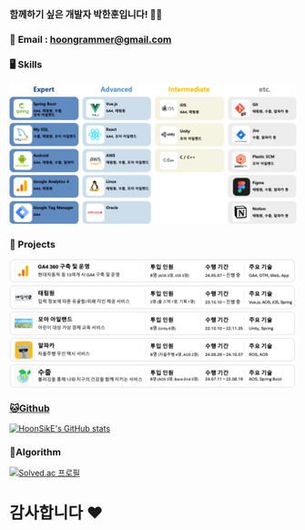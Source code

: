 

### 함께하기 싶은 개발자 박한훈입니다! 🏃‍♂️

### 📧 **Email** : hoongrammer@gmail.com

### 🖥️ Skills

![skills](/img/skills.png)

### 💎 Projects
![projects](/img/projects.png)

### [🐱**Github**](https://github.com/HoonSikE)

[![HoonSikE's GitHub stats](https://github-readme-stats.vercel.app/api?username=HoonSikE&show_icons=true&theme=dracula)](https://github.com/anuraghazra/github-readme-stats)

### 🏅**Algorithm**

[![Solved.ac 프로필](https://mazassumnida.wtf/api/v2/generate_badge?boj=han_hoon)](https://solved.ac/han_hoon)

# 감사합니다 ❤️
